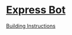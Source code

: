 # [Express Bot](http://nxtprograms.com/9797/express-bot)

[Building Instructions](http://nxtprograms.com/9797/express-bot/steps.html)
